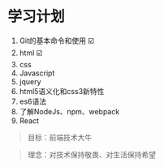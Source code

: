 # 学习计划
1. Git的基本命令和使用 :ballot_box_with_check:
2. html :ballot_box_with_check:
3. css
4. Javascript
5. jquery
6. html5语义化和css3新特性
7. es6语法
8. 了解NodeJs、npm、webpack
9. React

> 目标：前端技术大牛

> 理念：对技术保持敬畏、对生活保持希望

